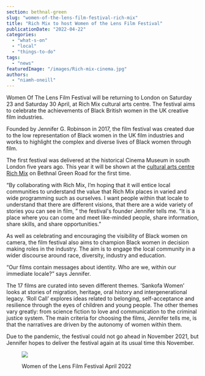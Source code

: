 ```yaml
---
section: bethnal-green
slug: "women-of-the-lens-film-festival-rich-mix"
title: "Rich Mix to host Women of the Lens Film Festival"
publicationDate: "2022-04-22"
categories: 
  - "what-s-on"
  - "local"
  - "things-to-do"
tags: 
  - "news"
featuredImage: "/images/Rich-mix-cinema.jpg"
authors: 
  - "niamh-oneill"
---
```


Women Of The Lens Film Festival will be returning to London on Saturday 23 and Saturday 30 April, at Rich Mix cultural arts centre. The festival aims to celebrate the achievements of Black British women in the UK creative film industries.

Founded by Jennifer G. Robinson in 2017, the film festival was created due to the low representation of Black women in the UK film industries and works to highlight the complex and diverse lives of Black women through film.

The first festival was delivered at the historical Cinema Museum in south London five years ago. This year it will be shown at the [cultural arts centre Rich Mix](https://richmix.org.uk/cinema/women-of-the-lens-2022/) on Bethnal Green Road for the first time.

“By collaborating with Rich Mix, I’m hoping that it will entice local communities to understand the value that Rich Mix places in varied and wide programming such as ourselves. I want people within that locale to understand that there are different visions, that there are a wide variety of stories you can see in film, ” the festival's founder Jennifer tells me. “It is a place where you can come and meet like-minded people, share information, share skills, and share opportunities.”

As well as celebrating and encouraging the visibility of Black women on camera, the film festival also aims to champion Black women in decision making roles in the industry. The aim is to engage the local community in a wider discourse around race, diversity, industry and education.

“Our films contain messages about identity. Who are we, within our immediate locale?” says Jennifer. 

The 17 films are curated into seven different themes. ‘Sankofa Women’ looks at stories of migration, heritage, oral history and intergenerational legacy. ‘Roll Call’ explores ideas related to belonging, self-acceptance and resilience through the eyes of children and young people. The other themes vary greatly: from science fiction to love and communication to the criminal justice system. The main criteria for choosing the films, Jennifer tells me, is that the narratives are driven by the autonomy of women within them.

Due to the pandemic, the festival could not go ahead in November 2021, but Jennifer hopes to deliver the festival again at its usual time this November.

<figure>

![](/images/Women_of_the_lens-300x425.jpg)

<figcaption>

Women of the Lens Film Festival April 2022

</figcaption>

</figure>

